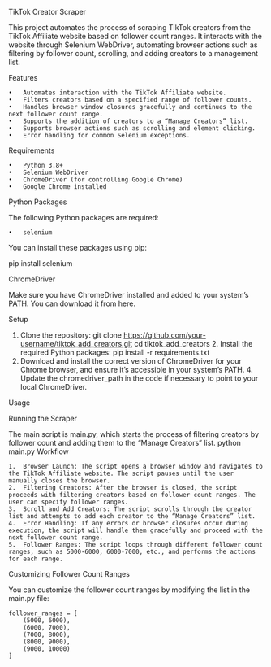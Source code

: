 TikTok Creator Scraper

This project automates the process of scraping TikTok creators from the TikTok Affiliate website based on follower count ranges. It interacts with the website through Selenium WebDriver, automating browser actions such as filtering by follower count, scrolling, and adding creators to a management list.

Features

	•	Automates interaction with the TikTok Affiliate website.
	•	Filters creators based on a specified range of follower counts.
	•	Handles browser window closures gracefully and continues to the next follower count range.
	•	Supports the addition of creators to a “Manage Creators” list.
	•	Supports browser actions such as scrolling and element clicking.
	•	Error handling for common Selenium exceptions.

Requirements

	•	Python 3.8+
	•	Selenium WebDriver
	•	ChromeDriver (for controlling Google Chrome)
	•	Google Chrome installed

Python Packages

The following Python packages are required:

	•	selenium

You can install these packages using pip:

pip install selenium

ChromeDriver

Make sure you have ChromeDriver installed and added to your system’s PATH. You can download it from here.

Setup

 1. Clone the repository:
   git clone https://github.com/your-username/tiktok_add_creators.git
   cd tiktok_add_creators
	2.	Install the required Python packages:
   pip install -r requirements.txt
  3.	Download and install the correct version of ChromeDriver for your Chrome browser, and ensure it’s accessible in your system’s PATH.
	4.	Update the chromedriver_path in the code if necessary to point to your local ChromeDriver.

Usage

Running the Scraper

The main script is main.py, which starts the process of filtering creators by follower count and adding them to the “Manage Creators” list.
python main.py
Workflow

	1.	Browser Launch: The script opens a browser window and navigates to the TikTok Affiliate website. The script pauses until the user manually closes the browser.
	2.	Filtering Creators: After the browser is closed, the script proceeds with filtering creators based on follower count ranges. The user can specify follower ranges.
	3.	Scroll and Add Creators: The script scrolls through the creator list and attempts to add each creator to the “Manage Creators” list.
	4.	Error Handling: If any errors or browser closures occur during execution, the script will handle them gracefully and proceed with the next follower count range.
	5.	Follower Ranges: The script loops through different follower count ranges, such as 5000-6000, 6000-7000, etc., and performs the actions for each range.

Customizing Follower Count Ranges

You can customize the follower count ranges by modifying the list in the main.py file:
```
follower_ranges = [
    (5000, 6000),
    (6000, 7000),
    (7000, 8000),
    (8000, 9000),
    (9000, 10000)
]
```
